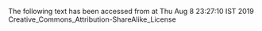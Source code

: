 The following text has been accessed from at Thu Aug 8 23:27:10 IST 2019
Creative_Commons_Attribution-ShareAlike_License
